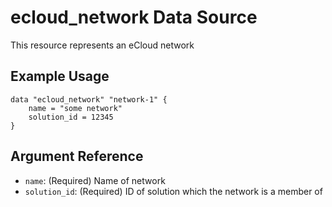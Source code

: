 # ecloud_network Data Source

This resource represents an eCloud network

## Example Usage

```hcl
data "ecloud_network" "network-1" {
    name = "some network"
    solution_id = 12345
}
```

## Argument Reference

* `name`: (Required) Name of network
* `solution_id`: (Required) ID of solution which the network is a member of